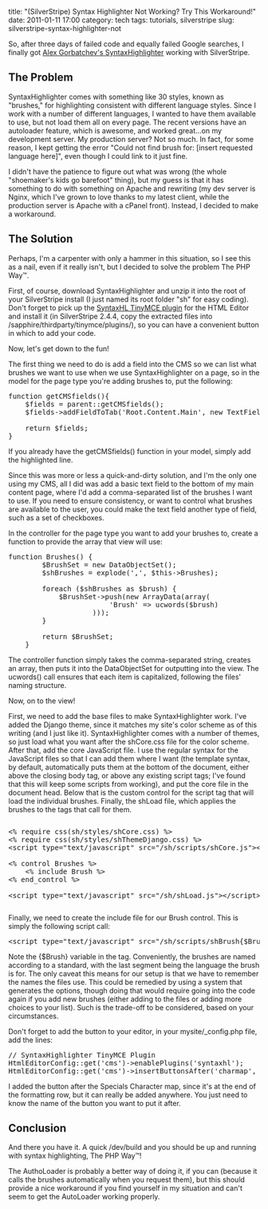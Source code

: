 title: "(SilverStripe) Syntax Highlighter Not Working? Try This Workaround!"
date: 2011-01-11 17:00
category: tech
tags: tutorials, silverstripe
slug: silverstripe-syntax-highlighter-not

<div class='post'>
<p>So, after three days of failed code and equally failed Google searches, I finally got <a href="http://alexgorbatchev.com/SyntaxHighlighter/" target="_blank">Alex Gorbatchev's SyntaxHighlighter</a> working with SilverStripe.</p><!-- more --><h2>The Problem</h2><p>SyntaxHighlighter comes with something like 30 styles, known as "brushes," for highlighting consistent with different language styles. Since I work with a number of different languages, I wanted to have them available to use, but not load them all on every page. The recent versions have an autoloader feature, which is awesome, and worked great...on my development server. My production server? Not so much. In fact, for some reason, I kept getting the error "Could not find brush for: [insert requested language here]", even though I could link to it just fine.</p><p>I didn't have the patience to figure out what was wrong (the whole "shoemaker's kids go barefoot" thing), but my guess is that it has something to do with something on Apache and rewriting (my dev server is Nginx, which I've grown to love thanks to my latest client, while the production server is Apache with a cPanel front). Instead, I decided to make a workaround.</p><h2>The Solution</h2><p>Perhaps, I'm a carpenter with only a hammer in this situation, so I see this as a nail, even if it really isn't, but I decided to solve the problem The PHP Way&trade;.</p><p>First, of course, download SyntaxHighlighter and unzip it into the root of your SilverStripe install (I just named its root folder "sh" for easy coding). Don't forget to pick up the <a title="SyntaxHL TinyMCE plugin" href="https://github.com/RichGuk/syntaxhl" target="_blank">SyntaxHL TinyMCE plugin</a> for the HTML Editor and install it (in SilverStripe 2.4.4, copy the extracted files into /sapphire/thirdparty/tinymce/plugins/), so you can have a convenient button in which to add your code.</p><p>Now, let's get down to the fun!</p><p>The first thing we need to do is add a field into the CMS so we can list what brushes we want to use when we use SyntaxHighlighter on a page, so in the model for the page type you're adding brushes to, put the following:</p><pre class="brush: php;fontsize: 100; first-line: 1; highlight: [3]; ">function getCMSfields(){<br />    $fields = parent::getCMSfields();<br />    $fields-&gt;addFieldToTab('Root.Content.Main', new TextField('Brushes'));<br /><br />    return $fields;<br />}</pre><p>If you already have the getCMSfields() function in your model, simply add the highlighted line.</p><p>Since this was more or less a quick-and-dirty solution, and I'm the only one using my CMS, all I did was add a basic text field to the bottom of my main content page, where I'd add a comma-separated list of the brushes I want to use. If you need to ensure consistency, or want to control what brushes are available to the user, you could make the text field another type of field, such as a set of checkboxes.</p><p>In the controller for the page type you want to add your brushes to, create a function to provide the array that view will use:</p><pre class="brush: php;fontsize: 100; first-line: 1; ">function Brushes() {<br />        $BrushSet = new DataObjectSet();<br />        $shBrushes = explode(',', $this-&gt;Brushes);<br /><br />        foreach ($shBrushes as $brush) {<br />            $BrushSet-&gt;push(new ArrayData(array(<br />                        'Brush' =&gt; ucwords($brush)<br />                    )));<br />        }<br /><br />        return $BrushSet;<br />    }</pre><p>The controller function simply takes the comma-separated string, creates an array, then puts it into the DataObjectSet for outputting into the view. The ucwords() call ensures that each item is capitalized, following the files' naming structure.</p><p>Now, on to the view!</p><p>First, we need to add the base files to make SyntaxHighlighter work. I've added the Django theme, since it matches my site's color scheme as of this writing (and I just like it). SyntaxHighlighter comes with a number of themes, so just load what you want after the shCore.css file for the color scheme. After that, add the core JavaScript file. I use the regular syntax for the JavaScript files so that I can add them where I want (the template syntax, by default, automatically puts them at the bottom of the document, either above the closing body tag, or above any existing script tags; I've found that this will keep some scripts from working), and put the core file in the document head. Below that is the custom control for the script tag that will load the individual brushes. Finally, the shLoad file, which applies the brushes to the tags that call for them.</p><pre class="brush: xml;fontsize: 100; first-line: 1; "><pre class="brush: xml;fontsize: 100; first-line: 1; ">&lt;% require css(sh/styles/shCore.css) %&gt;<br />&lt;% require css(sh/styles/shThemeDjango.css) %&gt;<br />&lt;script type="text/javascript" src="/sh/scripts/shCore.js"&gt;&lt;/script&gt;<br /><br />&lt;% control Brushes %&gt;<br />    &lt;% include Brush %&gt;<br />&lt;% end_control %&gt;<br /><br />&lt;script type="text/javascript" src="/sh/shLoad.js"&gt;&lt;/script&gt;</pre></pre><p>Finally, we need to create the include file for our Brush control. This is simply the following script call:</p><pre class="brush: xml;fontsize: 100; first-line: 1; ">&lt;script type="text/javascript" src="/sh/scripts/shBrush{$Brush}.js"&gt;&lt;/script&gt;</pre><p>Note the {$Brush} variable in the tag. Conveniently, the brushes are named according to a standard, with the last segment being the language the brush is for. The only caveat this means for our setup is that we have to remember the names the files use. This could be remedied by using a system that generates the options, though doing that would require going into the code again if you add new brushes (either adding to the files or adding more choices to your list). Such is the trade-off to be considered, based on your circumstances.</p><p>Don't forget to add the button to your editor, in your mysite/_config.php file, add the lines:</p><pre class="brush: php;fontsize: 100; first-line: 1; ">// SyntaxHighlighter TinyMCE Plugin<br />HtmlEditorConfig::get('cms')-&gt;enablePlugins('syntaxhl');<br />HtmlEditorConfig::get('cms')-&gt;insertButtonsAfter('charmap', 'syntaxhl');</pre><p>I added the button after the Specials Character map, since it's at the end of the formatting row, but it can really be added anywhere. You just need to know the name of the button you want to put it after.</p><h2>Conclusion</h2><p>And there you have it. A quick /dev/build and you should be up and running with syntax highlighting, The PHP Way&trade;!</p><p>The AuthoLoader is probably a better way of doing it, if you can (because it calls the brushes automatically when you request them), but this should provide a nice workaround if you find yourself in my situation and can't seem to get the AutoLoader working properly.</p></div>
